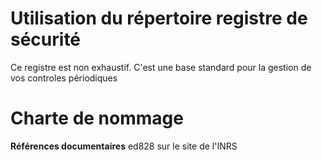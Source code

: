 # Utilisation du répertoire registre de sécurité
Ce registre est non exhaustif. C'est une base standard pour la gestion de vos controles périodiques

# Charte de nommage


****Références documentaires****
ed828 sur le site de l'INRS
